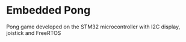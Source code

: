 # Embedded Pong

Pong game developed on the STM32 microcontroller with I2C display, joistick and FreeRTOS